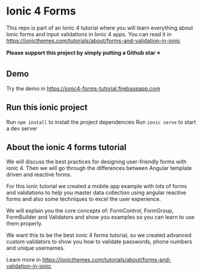 # Ionic 4 Forms

This repo is part of an Ionic 4 tutorial where you will learn everything about Ionic forms and input validations in Ionic 4 apps. You can read it in https://ionicthemes.com/tutorials/about/forms-and-validation-in-ionic

**Please support this project by simply putting a Github star ⭐**

## Demo
Try the demo in https://ionic4-forms-tutorial.firebaseapp.com

## Run this ionic project
Run `npm install` to install the project dependencies
Run `ionic serve` to start a dev server

## About the ionic 4 forms tutorial
We will discuss the best practices for designing user-friendly forms with ionic 4. Then we will go through the differences between Angular template driven and reactive forms.

For this ionic tutorial we created a mobile app example with lots of forms and validations to help you master data collection using angular reactive forms and also some techniques to excel the user experience.

We will explain you the core concepts of: FormControl, FormGroup, FormBuilder and Validators and show you examples so you can learn to use them properly.

We want this to be the best ionic 4 forms tutorial, so we created advanced custom validators to show you how to validate passwords, phone numbers and unique usernames.

Learn more in https://ionicthemes.com/tutorials/about/forms-and-validation-in-ionic
